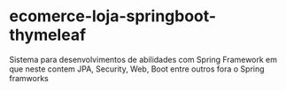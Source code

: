 # ecomerce-loja-springboot-thymeleaf
Sistema para desenvolvimentos de abilidades com Spring Framework em que neste contem JPA, Security, Web, Boot entre outros fora o Spring framworks
